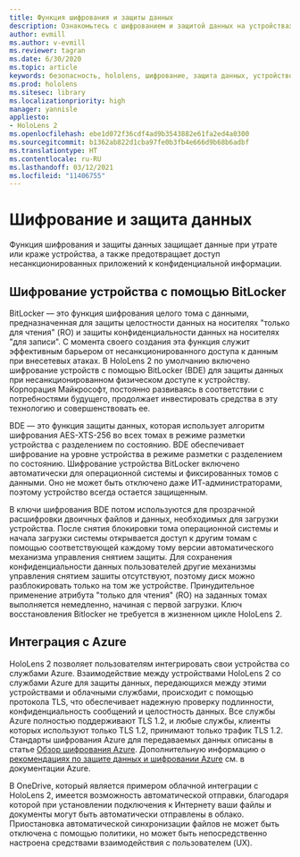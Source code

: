 ```yaml
---
title: Функция шифрования и защиты данных
description: Ознакомьтесь с шифрованием и защитой данных на устройствах HoloLens 2, включая интеграцию BitLocker и Azure.
author: evmill
ms.author: v-evmill
ms.reviewer: tagran
ms.date: 6/30/2020
ms.topic: article
keywords: безопасность, hololens, шифрование, защита данных, устройство BitLocker, BitLocker, bitlocker, шифрование bitLocker, интеграция с azure,
ms.prod: hololens
ms.sitesec: library
ms.localizationpriority: high
manager: yannisle
appliesto:
- HoloLens 2
ms.openlocfilehash: ebe1d072f36cdf4ad9b3543882e61fa2ed4a0300
ms.sourcegitcommit: b1362ab822d1cba97fe0b3fb4e666d9b68b6adbf
ms.translationtype: HT
ms.contentlocale: ru-RU
ms.lasthandoff: 03/12/2021
ms.locfileid: "11406755"
---
```

# <a name="encryption-and-data-protection"></a>Шифрование и защита данных

Функция шифрования и защиты данных защищает данные при утрате или краже устройства, а также предотвращает доступ несанкционированных приложений к конфиденциальной информации.

## <a name="bitlocker-device-encryption"></a>Шифрование устройства с помощью BitLocker

BitLocker — это функция шифрования целого тома с данными, предназначенная для защиты целостности данных на носителях "только для чтения" (RO) и защиты конфиденциальности данных на носителях "для записи".  С момента своего создания эта функция служит эффективным барьером от несанкционированного доступа к данным при внесетевых атаках. В HoloLens 2 по умолчанию включено шифрование устройств с помощью BitLocker (BDE) для защиты данных при несанкционированном физическом доступе к устройству. Корпорация Майкрософт, постоянно развиваясь в соответствии с потребностями будущего, продолжает инвестировать средства в эту технологию и совершенствовать ее.

BDE — это функция защиты данных, которая использует алгоритм шифрования AES-XTS-256 во всех томах в режиме разметки устройства с разделением по состоянию. BDE обеспечивает шифрование на уровне устройства в режиме разметки с разделением по состоянию. Шифрование устройства BitLocker включено автоматически для операционной системы и фиксированных томов с данными. Оно не может быть отключено даже ИТ-администраторами, поэтому устройство всегда остается защищенным.

В ключи шифрования BDE потом используются для прозрачной расшифровки двоичных файлов и данных, необходимых для загрузки устройства. После снятия блокировки тома операционной системы и начала загрузки системы открывается доступ к другим томам с помощью соответствующей каждому тому версии автоматического механизма управления снятием защиты. Для сохранения конфиденциальности данных пользователей другие механизмы управления снятием зашиты отсутствуют, поэтому диск можно разблокировать только на том же устройстве. Принудительное применение атрибута "только для чтения" (RO) на заданных томах выполняется немедленно, начиная с первой загрузки. Ключ восстановления Bitlocker не требуется в жизненном цикле HoloLens 2.

## <a name="azure-integration"></a>Интеграция с Azure 

HoloLens 2 позволяет пользователям интегрировать свои устройства со службами Azure. Взаимодействие между устройствами HoloLens 2 со службами Azure для защиты данных, передающихся между этими устройствами и облачными службами, происходит с помощью протокола TLS, что обеспечивает надежную проверку подлинности, конфиденциальность сообщений и целостность данных. Все службы Azure полностью поддерживают TLS 1.2, и любые службы, клиенты которых используют только TLS 1.2, принимают только трафик TLS 1.2. Стандарты шифрования Azure для передаваемых данных описаны в статье [Обзор шифрования Azure](https://docs.microsoft.com/azure/security/fundamentals/encryption-overview). Дополнительную информацию о [рекомендациях по защите данных и шифровании Azure](https://docs.microsoft.com/azure/security/fundamentals/data-encryption-best-practices) см. в документации Azure. 

В OneDrive, который является примером облачной интеграции с HoloLens 2, имеется возможность автоматической отправки, благодаря которой при установлении подключения к Интернету ваши файлы и документы могут быть автоматически отправлены в облако. Приостановка автоматической синхронизации файлов не может быть отключена с помощью политики, но может быть непосредственно настроена средствами взаимодействия с пользователем (UX). 
